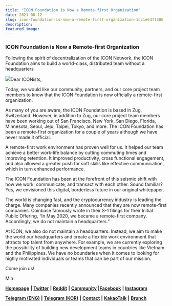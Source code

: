 ```yaml
---
title: "ICON Foundation is Now a Remote-first Organization"
date: 2021-08-12
slug: icon-foundation-is-now-a-remote-first-organization-1cc1e64f1586
description:
featured_image:
---
```


### ICON Foundation is Now a Remote-first Organization

Following the spirit of decentralization of the ICON Network, the ICON Foundation aims to build a world-class, distributed team without a headquarters

![](https://cdn-images-1.medium.com/max/800/1*ZPMBSlgFdjYtZT4nC-U7CQ.jpeg)Dear ICONists,

Today, we would like our community, partners, and our core project team members to know that the ICON Foundation is now officially a remote-first organization.

As many of you are aware, the ICON Foundation is based in Zug, Switzerland. However, in addition to Zug, our core project team members have been working out of San Francisco, New York, San Diego, Florida, Minnesota, Seoul, Jeju, Taipei, Tokyo, and more. The ICON Foundation has been a remote-first organization for a couple of years although we have never made it official.

A remote-first work environment has proven well for us. It helped our team achieve a better work-life balance by cutting commuting times and improving retention. It improved productivity, cross functional engagement, and also allowed a greater push for soft skills like effective communication, which in turn enhanced performance.

The ICON Foundation has been at the forefront of this seismic shift with how we work, communicate, and transact with each other. Sound familiar? Yes, we envisioned this digital, borderless future in our original whitepaper.

The world is changing fast, and the cryptocurrency industry is leading the charge. Many companies recently announced that they are now remote-first companies. Coinbase famously wrote in their S-1 filings for their Initial Public Offering, “In May 2020, we became a remote-first company. Accordingly, we do not maintain a headquarters.”

At ICON, we also do not maintain a headquarters. Instead, we aim to make the world our headquarters and create a flexible work environment that attracts top talent from anywhere. For example, we are currently exploring the possibility of building new development teams in countries like Vietnam and the Philippines. We have no boundaries when it comes to looking for highly motivated individuals or teams that can be part of our mission.

Come join us!

Min

[**Homepage**](https://iconrepublic.org/) **|** [**Twitter**](https://twitter.com/helloiconworld) **|** [**Reddit**](https://www.reddit.com/r/helloicon/) **|** [**Community**](https://forum.icon.community/) **|**[**Facebook**](https://www.facebook.com/helloicon/) **|** [**Instagram**](https://www.instagram.com/helloiconworld/)

[**Telegram (ENG)**](https://t.me/hello_iconworld) **|** [**Telegram (KOR)**](https://t.me/iconkorea) **|** [**Contact**](mailto:hello@icon.foundation) **|** [**KakaoTalk**](https://open.kakao.com/o/gMAFhdS) **|** [**Brunch**](https://brunch.co.kr/@helloiconworld)

